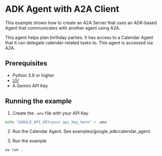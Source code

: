 # ADK Agent with A2A Client

This example shows how to create an A2A Server that uses an ADK-based Agent that communicates with another agent using A2A.

This agent helps plan birthday parties. It has access to a Calendar Agent that it can delegate calendar-related tasks to. This agent is accessed via A2A.

## Prerequisites

- Python 3.9 or higher
- [UV](https://docs.astral.sh/uv/)
- A Gemini API Key

## Running the example

1. Create the `.env` file with your API Key

  ```bash
  echo "GOOGLE_API_KEY=your_api_key_here" > .env
  ```

2. Run the Calendar Agent. See examples/google_adk/calendar_agent.

3. Run the example

  ```sh
  uv run .
  ```
